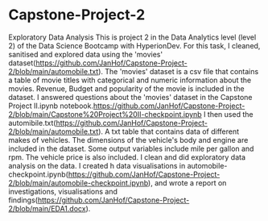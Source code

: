 # Capstone-Project-2
Exploratory Data Analysis
This is project 2 in the Data Analytics level (level 2) of the Data Science Bootcamp with HyperionDev.
For this task, I cleaned, sanitised and explored data using the 'movies' dataset(https://github.com/JanHof/Capstone-Project-2/blob/main/automobile.txt).
The 'movies' dataset is a csv file that contains a table of movie titles with categorical and numeric information about the movies. Revenue, Budget and popularity of the movie is included in the dataset. I answered questions about the 'movies' dataset in the Capstone Project II.ipynb notebook.https://github.com/JanHof/Capstone-Project-2/blob/main/Capstone%20Project%20II-checkpoint.ipynb
I then used the automibile.txt(https://github.com/JanHof/Capstone-Project-2/blob/main/automobile.txt). A txt table that contains data of different makes of vehicles. The dimensions of the vehicle's body and engine are included in  the dataset. Some output variables include mile per gallon and rpm. The vehicle price is also included.
I clean and did exploratory data analysis on the data. I created h data visualisations in automobile-checkpoint.ipynb(https://github.com/JanHof/Capstone-Project-2/blob/main/automobile-checkpoint.ipynb), and wrote a report on investigations, visualisations and findings(https://github.com/JanHof/Capstone-Project-2/blob/main/EDA1.docx).


